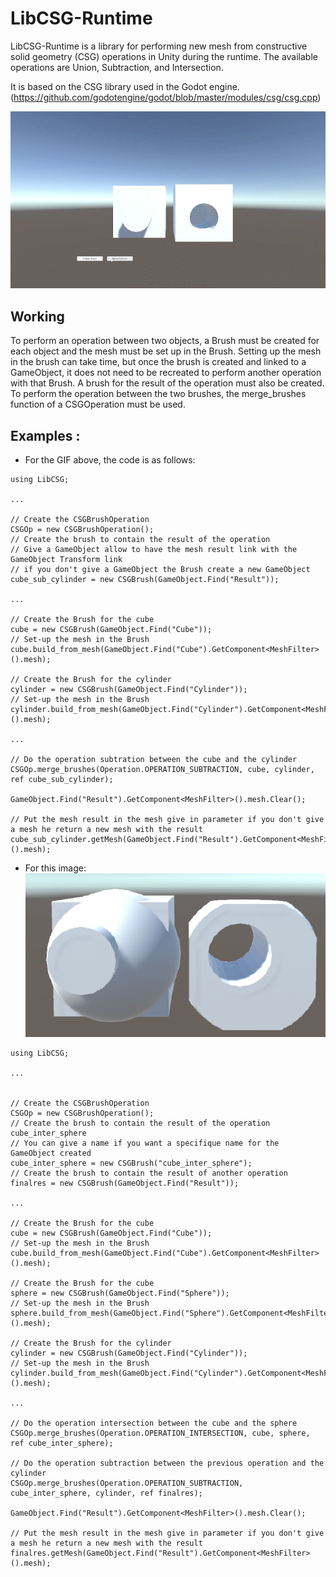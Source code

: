 # LibCSG-Runtime

LibCSG-Runtime is a library for performing new mesh from constructive solid geometry (CSG) operations in Unity during the runtime. The available operations are Union, Subtraction, and Intersection.

It is based on the CSG library used in the Godot engine. (https://github.com/godotengine/godot/blob/master/modules/csg/csg.cpp)

![sample1](./Sample/sample1.gif)

## Working

To perform an operation between two objects, a Brush must be created for each object and the mesh must be set up in the Brush. Setting up the mesh in the brush can take time, but once the brush is created and linked to a GameObject, it does not need to be recreated to perform another operation with that Brush. A brush for the result of the operation must also be created.
To perform the operation between the two brushes, the merge_brushes function of a CSGOperation must be used.

## Examples :

- For the GIF above, the code is as follows:


```
using LibCSG;

...

// Create the CSGBrushOperation
CSGOp = new CSGBrushOperation();
// Create the brush to contain the result of the operation
// Give a GameObject allow to have the mesh result link with the GameObject Transform link
// if you don't give a GameObject the Brush create a new GameObject
cube_sub_cylinder = new CSGBrush(GameObject.Find("Result"));

...

// Create the Brush for the cube
cube = new CSGBrush(GameObject.Find("Cube"));
// Set-up the mesh in the Brush
cube.build_from_mesh(GameObject.Find("Cube").GetComponent<MeshFilter>().mesh);

// Create the Brush for the cylinder
cylinder = new CSGBrush(GameObject.Find("Cylinder"));
// Set-up the mesh in the Brush
cylinder.build_from_mesh(GameObject.Find("Cylinder").GetComponent<MeshFilter>().mesh);

...

// Do the operation subtration between the cube and the cylinder 
CSGOp.merge_brushes(Operation.OPERATION_SUBTRACTION, cube, cylinder, ref cube_sub_cylinder);

GameObject.Find("Result").GetComponent<MeshFilter>().mesh.Clear();

// Put the mesh result in the mesh give in parameter if you don't give a mesh he return a new mesh with the result
cube_sub_cylinder.getMesh(GameObject.Find("Result").GetComponent<MeshFilter>().mesh);
```


- For this image:
![sample1](./Sample/sample2.png)

```
using LibCSG;

...


// Create the CSGBrushOperation
CSGOp = new CSGBrushOperation();
// Create the brush to contain the result of the operation cube_inter_sphere
// You can give a name if you want a specifique name for the GameObject created
cube_inter_sphere = new CSGBrush("cube_inter_sphere");
// Create the brush to contain the result of another operation 
finalres = new CSGBrush(GameObject.Find("Result"));

...

// Create the Brush for the cube
cube = new CSGBrush(GameObject.Find("Cube"));
// Set-up the mesh in the Brush
cube.build_from_mesh(GameObject.Find("Cube").GetComponent<MeshFilter>().mesh);

// Create the Brush for the cube
sphere = new CSGBrush(GameObject.Find("Sphere"));
// Set-up the mesh in the Brush
sphere.build_from_mesh(GameObject.Find("Sphere").GetComponent<MeshFilter>().mesh);

// Create the Brush for the cylinder
cylinder = new CSGBrush(GameObject.Find("Cylinder"));
// Set-up the mesh in the Brush
cylinder.build_from_mesh(GameObject.Find("Cylinder").GetComponent<MeshFilter>().mesh);
    
...

// Do the operation intersection between the cube and the sphere 
CSGOp.merge_brushes(Operation.OPERATION_INTERSECTION, cube, sphere, ref cube_inter_sphere);

// Do the operation subtraction between the previous operation and the cylinder 
CSGOp.merge_brushes(Operation.OPERATION_SUBTRACTION, cube_inter_sphere, cylinder, ref finalres);

GameObject.Find("Result").GetComponent<MeshFilter>().mesh.Clear();

// Put the mesh result in the mesh give in parameter if you don't give a mesh he return a new mesh with the result
finalres.getMesh(GameObject.Find("Result").GetComponent<MeshFilter>().mesh);
```